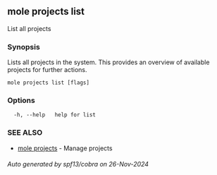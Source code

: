 ## mole projects list

List all projects

### Synopsis

Lists all projects in the system. 
This provides an overview of available projects for further actions.

```
mole projects list [flags]
```

### Options

```
  -h, --help   help for list
```

### SEE ALSO

* [mole projects](mole_projects.md)	 - Manage projects

###### Auto generated by spf13/cobra on 26-Nov-2024
